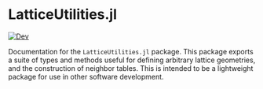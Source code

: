 # LatticeUtilities.jl

[![Dev](https://img.shields.io/badge/docs-dev-blue.svg)](https://cohensbw.github.io/LatticeUtilities.jl/dev/)

Documentation for the `LatticeUtilities.jl` package.
This package exports a suite of types and methods useful for defining arbitrary lattice geometries, and the construction of neighbor tables.
This is intended to be a lightweight package for use in other software development.